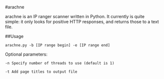 #arachne


arachne is an IP ranger scanner written in Python. It currently is quite simple: it only looks for positive HTTP responses, and returns those to a text file.

##Usage

```
arachne.py -b [IP range begin] -e [IP range end]
```

Optional parameters:

```
-n Specify number of threads to use (default is 1)
```
```
-t Add page titles to output file
```
